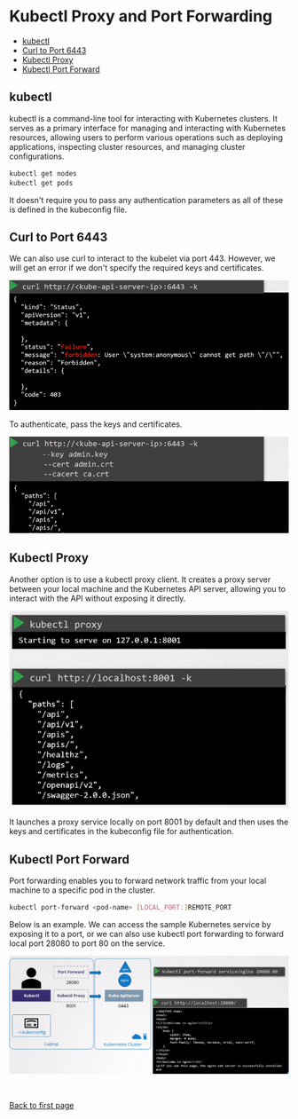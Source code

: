 
# Kubectl Proxy and Port Forwarding

- [kubectl](#kubectl)
- [Curl to Port 6443](#curl-to-port-6443)
- [Kubectl Proxy](#kubectl-proxy)
- [Kubectl Port Forward](#kubectl-port-forward)


## kubectl 

kubectl is a command-line tool for interacting with Kubernetes clusters. It serves as a primary interface for managing and interacting with Kubernetes resources, allowing users to perform various operations such as deploying applications, inspecting cluster resources, and managing cluster configurations. 

```bash
kubectl get nodes 
kubectl get pods 
```

It doesn't require you to pass any authentication parameters as all of these is defined in the kubeconfig file.

## Curl to Port 6443 

We can also use curl to interact to the kubelet via port 443. However, we will get an error if we don't specify the required keys and certificates. 

![](../../Images/k8s-security-curl-to-port-6443-forbidden.png)

To authenticate, pass the keys and certificates.

![](../../Images/k8s-security-curl-to-port-6443-with-parameters.png)

## Kubectl Proxy 

Another option is to use a kubectl proxy client. It creates a proxy server between your local machine and the Kubernetes API server, allowing you to interact with the API without exposing it directly. 

![](../../Images/kubectl-proxy-uses-port-8001.png)

It launches a proxy service locally on port 8001 by default and then uses the keys and certificates in the kubeconfig file for authentication. 

## Kubectl Port Forward 

Port forwarding enables you to forward network traffic from your local machine to a specific pod in the cluster.

```bash
kubectl port-forward <pod-name> [LOCAL_PORT:]REMOTE_PORT
```

Below is an example. We can access the sample Kubernetes service by exposing it to a port, or we can also use kubectl port forwarding to forward local port 28080 to port 80 on the service. 

![](../../Images/kubectl-port-forwarding.png)


<br>

[Back to first page](../../README.md#kubernetes-security)
